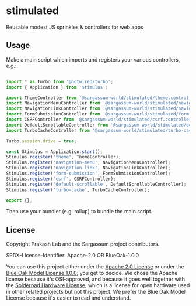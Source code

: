 # stimulated
Reusable modest JS sprinkles & controllers for web apps

## Usage

Make a main script which imports and registers your various controllers, e.g.:
```js

import * as Turbo from '@hotwired/turbo';
import { Application } from 'stimulus';

import ThemeController from '@sargassum-world/stimulated/theme.controller';
import NavigationMenuController from '@sargassum-world/stimulated/navigation-menu.controller';
import NavigationLinkController from '@sargassum-world/stimulated/navigation-link.controller';
import FormSubmissionController from '@sargassum-world/stimulated/form-submission.controller';
import CSRFController from '@sargassum-world/stimulated/csrf.controller';
import DefaultScrollableController from '@sargassum-world/stimulated/default-scrollable.controller';
import TurboCacheController from '@sargassum-world/stimulated/turbo-cache.controller';

Turbo.session.drive = true;

const Stimulus = Application.start();
Stimulus.register('theme', ThemeController);
Stimulus.register('navigation-menu', NavigationMenuController);
Stimulus.register('navigation-link', NavigationLinkController);
Stimulus.register('form-submission', FormSubmissionController);
Stimulus.register('csrf', CSRFController);
Stimulus.register('default-scrollable', DefaultScrollableController);
Stimulus.register('turbo-cache', TurboCacheController);

export {};

```

Then use your bundler (e.g. rollup) to bundle the main script.

## License

Copyright Prakash Lab and the Sargassum project contributors.

SPDX-License-Identifier: Apache-2.0 OR BlueOak-1.0.0

You can use this project either under the [Apache 2.0 License](https://www.apache.org/licenses/LICENSE-2.0) or under the [Blue Oak Model License 1.0.0](https://blueoakcouncil.org/license/1.0.0); you get to decide. We chose the Apache license because it's OSI-approved, and because it goes well together with the [Solderpad Hardware License](http://solderpad.org/licenses/SHL-2.1/), which is a license for open hardware used in other related projects but not this project. We prefer the Blue Oak Model License because it's easier to read and understand.
